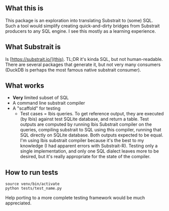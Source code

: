 ## What this is 

This package is an exploration into translating Substrait to (some) SQL. Such a tool would simplify creating quick-and-dirty bridges from Substrait producers to any SQL engine. I see this mostly as a learning experience. 

## What Substrait is

Is [https://substrait.io/](this). TL;DR it's kinda SQL, but not human-readable. There are several packages that generate it, but not very many consumers (DuckDB is perhaps the most famous native substrait consumer).

## What works 
  * **Very** limited subset of SQL 
  * A command line substrait compiler 
  * A "scaffold" for testing 
	* Test cases = Ibis queries. To get reference output, they are executed (by Ibis) against test SQLite database, and return a table. Test outputs are computed by running Ibis Substrait compiler on the queries, compiling substrait to SQL using this compiler, running that SQL directly on SQLite database. Both outputs expected to be equal. 
	  I'm using Ibis substrait compiler because it's the best to my knowledge (I had apparent errors with Substrait-R). Testing only a single implementation, and only one SQL dialect leaves more to be desired, but it's really appropriate for the state of the compiler. 
  
## How to run tests

```
source venv/bin/activate 
python tests/test_name.py
```

Help porting to a more complete testing framework would be much appreciated. 
